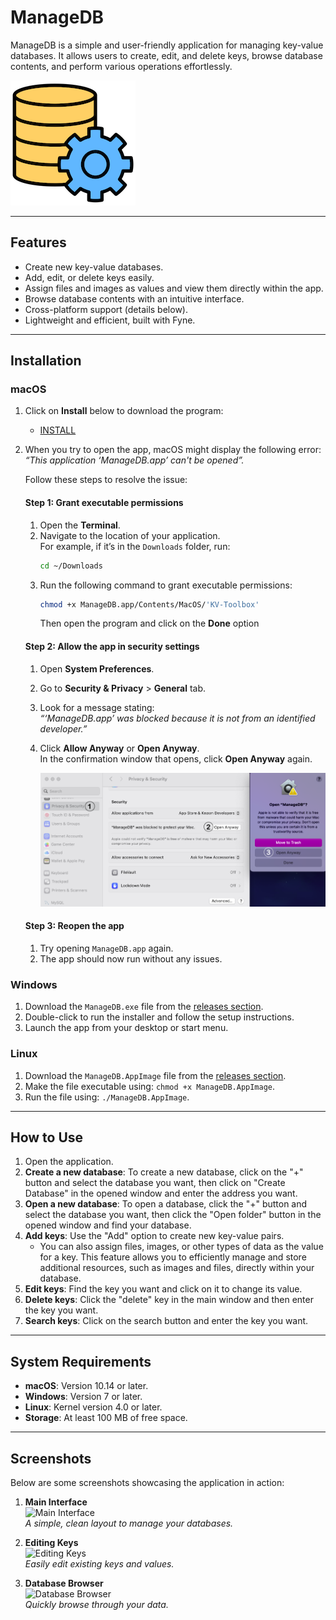 # ManageDB

ManageDB is a simple and user-friendly application for managing key-value databases. It allows users to create, edit, and delete keys, browse database contents, and perform various operations effortlessly.

![ManageDB Logo](cmd/KV-Toolbox/icon-redme.png)

---

## Features

- Create new key-value databases.  
- Add, edit, or delete keys easily.  
- Assign files and images as values and view them directly within the app.  
- Browse database contents with an intuitive interface.  
- Cross-platform support (details below).  
- Lightweight and efficient, built with Fyne.  

---

## Installation

### macOS
1. Click on **Install** below to download the program:
   - [INSTALL](https://github.com/Mohsen20031203/KV-Toolbox/releases/download/v1.0.0/ManageDB.app.zip)

2. When you try to open the app, macOS might display the following error:  
   _“This application ‘ManageDB.app’ can't be opened”._

   Follow these steps to resolve the issue:

   #### Step 1: Grant executable permissions
   1. Open the **Terminal**.
   2. Navigate to the location of your application.  
      For example, if it’s in the `Downloads` folder, run:
      ```bash
      cd ~/Downloads
      ```
   3. Run the following command to grant executable permissions:
      ```bash
      chmod +x ManageDB.app/Contents/MacOS/'KV-Toolbox'
      ```
      Then open the program and click on the **Done** option

   #### Step 2: Allow the app in security settings
   1. Open **System Preferences**.
   2. Go to **Security & Privacy** > **General** tab.
   3. Look for a message stating:  
      _“‘ManageDB.app’ was blocked because it is not from an identified developer.”_
   4. Click **Allow Anyway** or **Open Anyway**.  
      In the confirmation window that opens, click **Open Anyway** again.

      ![Database Browser](cmd/OpenAnyway-mac.png)

   #### Step 3: Reopen the app
   1. Try opening `ManageDB.app` again.
   2. The app should now run without any issues.




### Windows
1. Download the `ManageDB.exe` file from the [releases section](#).
2. Double-click to run the installer and follow the setup instructions.
3. Launch the app from your desktop or start menu.

### Linux
1. Download the `ManageDB.AppImage` file from the [releases section](#).
2. Make the file executable using: `chmod +x ManageDB.AppImage`.
3. Run the file using: `./ManageDB.AppImage`.

---

## How to Use

1. Open the application.
2. **Create a new database**: To create a new database, click on the "+" button and select the database you want, then click on "Create Database" in the opened window and enter the address you want.
2. **Open a new database**: To open a database, click the "+" button and select the database you want, then click the "Open folder" button in the opened window and find your database.
3. **Add keys**: Use the "Add" option to create new key-value pairs.
    - You can also assign files, images, or other types of data as the value for a key. This feature allows you to efficiently manage and store additional resources, such as images and files, directly within your database.
4. **Edit keys**: Find the key you want and click on it to change its value.
5. **Delete keys**: Click the "delete" key in the main window and then enter the key you want.
6. **Search keys**: Click on the search button and enter the key you want.

---

## System Requirements

- **macOS**: Version 10.14 or later.
- **Windows**: Version 7 or later.
- **Linux**: Kernel version 4.0 or later.
- **Storage**: At least 100 MB of free space.

---

## Screenshots

Below are some screenshots showcasing the application in action:

1. **Main Interface**  
   ![Main Interface](./screenshots/main_interface.png)  
   _A simple, clean layout to manage your databases._

2. **Editing Keys**  
   ![Editing Keys](./screenshots/edit_keys.png)  
   _Easily edit existing keys and values._

3. **Database Browser**  
   ![Database Browser](./screenshots/database_browser.png)  
   _Quickly browse through your data._
